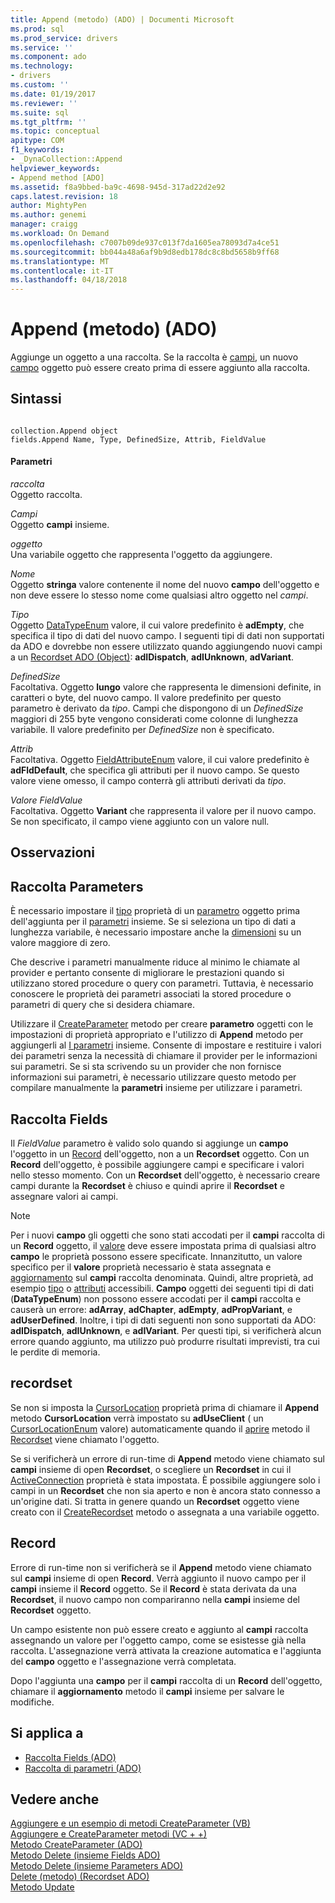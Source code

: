 ```yaml
---
title: Append (metodo) (ADO) | Documenti Microsoft
ms.prod: sql
ms.prod_service: drivers
ms.service: ''
ms.component: ado
ms.technology:
- drivers
ms.custom: ''
ms.date: 01/19/2017
ms.reviewer: ''
ms.suite: sql
ms.tgt_pltfrm: ''
ms.topic: conceptual
apitype: COM
f1_keywords:
- _DynaCollection::Append
helpviewer_keywords:
- Append method [ADO]
ms.assetid: f8a9bbed-ba9c-4698-945d-317ad22d2e92
caps.latest.revision: 18
author: MightyPen
ms.author: genemi
manager: craigg
ms.workload: On Demand
ms.openlocfilehash: c7007b09de937c013f7da1605ea78093d7a4ce51
ms.sourcegitcommit: bb044a48a6af9b9d8edb178dc8c8bd5658b9ff68
ms.translationtype: MT
ms.contentlocale: it-IT
ms.lasthandoff: 04/18/2018
---
```

# <a name="append-method-ado"></a>Append (metodo) (ADO)
Aggiunge un oggetto a una raccolta. Se la raccolta è [campi](../../../ado/reference/ado-api/fields-collection-ado.md), un nuovo [campo](../../../ado/reference/ado-api/field-object.md) oggetto può essere creato prima di essere aggiunto alla raccolta.  
  
## <a name="syntax"></a>Sintassi  
  
```  
  
collection.Append object  
fields.Append Name, Type, DefinedSize, Attrib, FieldValue  
```  
  
#### <a name="parameters"></a>Parametri  
 *raccolta*  
 Oggetto raccolta.  
  
 *Campi*  
 Oggetto **campi** insieme.  
  
 *oggetto*  
 Una variabile oggetto che rappresenta l'oggetto da aggiungere.  
  
 *Nome*  
 Oggetto **stringa** valore contenente il nome del nuovo **campo** dell'oggetto e non deve essere lo stesso nome come qualsiasi altro oggetto nel *campi*.  
  
 *Tipo*  
 Oggetto [DataTypeEnum](../../../ado/reference/ado-api/datatypeenum.md) valore, il cui valore predefinito è **adEmpty**, che specifica il tipo di dati del nuovo campo. I seguenti tipi di dati non supportati da ADO e dovrebbe non essere utilizzato quando aggiungendo nuovi campi a un [Recordset ADO (Object)](../../../ado/reference/ado-api/recordset-object-ado.md): **adIDispatch**, **adIUnknown**, **adVariant**.  
  
 *DefinedSize*  
 Facoltativa. Oggetto **lungo** valore che rappresenta le dimensioni definite, in caratteri o byte, del nuovo campo. Il valore predefinito per questo parametro è derivato da *tipo*. Campi che dispongono di un *DefinedSize* maggiori di 255 byte vengono considerati come colonne di lunghezza variabile. Il valore predefinito per *DefinedSize* non è specificato.  
  
 *Attrib*  
 Facoltativa. Oggetto [FieldAttributeEnum](../../../ado/reference/ado-api/fieldattributeenum.md) valore, il cui valore predefinito è **adFldDefault**, che specifica gli attributi per il nuovo campo. Se questo valore viene omesso, il campo conterrà gli attributi derivati da *tipo*.  
  
 *Valore FieldValue*  
 Facoltativa. Oggetto **Variant** che rappresenta il valore per il nuovo campo. Se non specificato, il campo viene aggiunto con un valore null.  
  
## <a name="remarks"></a>Osservazioni  
  
## <a name="parameters-collection"></a>Raccolta Parameters  
 È necessario impostare il [tipo](../../../ado/reference/ado-api/type-property-ado.md) proprietà di un [parametro](../../../ado/reference/ado-api/parameter-object.md) oggetto prima dell'aggiunta per il [parametri](../../../ado/reference/ado-api/parameters-collection-ado.md) insieme. Se si seleziona un tipo di dati a lunghezza variabile, è necessario impostare anche la [dimensioni](../../../ado/reference/ado-api/size-property-ado-parameter.md) su un valore maggiore di zero.  
  
 Che descrive i parametri manualmente riduce al minimo le chiamate al provider e pertanto consente di migliorare le prestazioni quando si utilizzano stored procedure o query con parametri. Tuttavia, è necessario conoscere le proprietà dei parametri associati la stored procedure o parametri di query che si desidera chiamare.  
  
 Utilizzare il [CreateParameter](../../../ado/reference/ado-api/createparameter-method-ado.md) metodo per creare **parametro** oggetti con le impostazioni di proprietà appropriato e l'utilizzo di **Append** metodo per aggiungerli al [ I parametri](../../../ado/reference/ado-api/parameters-collection-ado.md) insieme. Consente di impostare e restituire i valori dei parametri senza la necessità di chiamare il provider per le informazioni sui parametri. Se si sta scrivendo su un provider che non fornisce informazioni sui parametri, è necessario utilizzare questo metodo per compilare manualmente la **parametri** insieme per utilizzare i parametri.  
  
## <a name="fields-collection"></a>Raccolta Fields  
 Il *FieldValue* parametro è valido solo quando si aggiunge un **campo** l'oggetto in un [Record](../../../ado/reference/ado-api/record-object-ado.md) dell'oggetto, non a un **Recordset** oggetto. Con un **Record** dell'oggetto, è possibile aggiungere campi e specificare i valori nello stesso momento. Con un **Recordset** dell'oggetto, è necessario creare campi durante la **Recordset** è chiuso e quindi aprire il **Recordset** e assegnare valori ai campi.  
  
> [!NOTE]
>  Per i nuovi **campo** gli oggetti che sono stati accodati per il **campi** raccolta di un **Record** oggetto, il [valore](../../../ado/reference/ado-api/value-property-ado.md) deve essere impostata prima di qualsiasi altro **campo** le proprietà possono essere specificate. Innanzitutto, un valore specifico per il **valore** proprietà necessario è stata assegnata e [aggiornamento](../../../ado/reference/ado-api/update-method.md) sul **campi** raccolta denominata. Quindi, altre proprietà, ad esempio [tipo](../../../ado/reference/ado-api/type-property-ado.md) o [attributi](../../../ado/reference/ado-api/attributes-property-ado.md) accessibili. **Campo** oggetti dei seguenti tipi di dati (**DataTypeEnum**) non possono essere accodati per il **campi** raccolta e causerà un errore: **adArray**, **adChapter**, **adEmpty**, **adPropVariant**, e **adUserDefined**. Inoltre, i tipi di dati seguenti non sono supportati da ADO: **adIDispatch**, **adIUnknown**, e **adIVariant**. Per questi tipi, si verificherà alcun errore quando aggiunto, ma utilizzo può produrre risultati imprevisti, tra cui le perdite di memoria.  
  
## <a name="recordset"></a>recordset  
 Se non si imposta la [CursorLocation](../../../ado/reference/ado-api/cursorlocation-property-ado.md) proprietà prima di chiamare il **Append** metodo **CursorLocation** verrà impostato su **adUseClient** ( un [CursorLocationEnum](../../../ado/reference/ado-api/cursorlocationenum.md) valore) automaticamente quando il [aprire](../../../ado/reference/ado-api/open-method-ado-recordset.md) metodo il [Recordset](../../../ado/reference/ado-api/recordset-object-ado.md) viene chiamato l'oggetto.  
  
 Se si verificherà un errore di run-time di **Append** metodo viene chiamato sul **campi** insieme di open **Recordset**, o scegliere un **Recordset** in cui il [ActiveConnection](../../../ado/reference/ado-api/activeconnection-property-ado.md) proprietà è stata impostata. È possibile aggiungere solo i campi in un **Recordset** che non sia aperto e non è ancora stato connesso a un'origine dati. Si tratta in genere quando un **Recordset** oggetto viene creato con il [CreateRecordset](../../../ado/reference/rds-api/createrecordset-method-rds.md) metodo o assegnata a una variabile oggetto.  
  
## <a name="record"></a>Record  
 Errore di run-time non si verificherà se il **Append** metodo viene chiamato sul **campi** insieme di open **Record**. Verrà aggiunto il nuovo campo per il **campi** insieme il **Record** oggetto. Se il **Record** è stata derivata da una **Recordset**, il nuovo campo non compariranno nella **campi** insieme del **Recordset** oggetto.  
  
 Un campo esistente non può essere creato e aggiunto al **campi** raccolta assegnando un valore per l'oggetto campo, come se esistesse già nella raccolta. L'assegnazione verrà attivata la creazione automatica e l'aggiunta del **campo** oggetto e l'assegnazione verrà completata.  
  
 Dopo l'aggiunta una **campo** per il **campi** raccolta di un **Record** dell'oggetto, chiamare il **aggiornamento** metodo il **campi**  insieme per salvare le modifiche.  
  
## <a name="applies-to"></a>Si applica a  
  
- [Raccolta Fields (ADO)](../../../ado/reference/ado-api/fields-collection-ado.md)  
- [Raccolta di parametri (ADO)](../../../ado/reference/ado-api/parameters-collection-ado.md)  
  
## <a name="see-also"></a>Vedere anche  
 [Aggiungere e un esempio di metodi CreateParameter (VB)](../../../ado/reference/ado-api/append-and-createparameter-methods-example-vb.md)   
 [Aggiungere e CreateParameter metodi (VC + +)](../../../ado/reference/ado-api/append-and-createparameter-methods-example-vc.md)   
 [Metodo CreateParameter (ADO)](../../../ado/reference/ado-api/createparameter-method-ado.md)   
 [Metodo Delete (insieme Fields ADO)](../../../ado/reference/ado-api/delete-method-ado-fields-collection.md)   
 [Metodo Delete (insieme Parameters ADO)](../../../ado/reference/ado-api/delete-method-ado-parameters-collection.md)   
 [Delete (metodo) (Recordset ADO)](../../../ado/reference/ado-api/delete-method-ado-recordset.md)   
 [Metodo Update](../../../ado/reference/ado-api/update-method.md)
